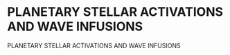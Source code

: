 # PLANETARY STELLAR ACTIVATIONS AND WAVE INFUSIONS

PLANETARY STELLAR ACTIVATIONS AND WAVE INFUSIONS